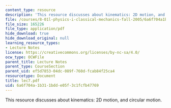 ```yaml
---
content_type: resource
description: 'This resource discusses about kinematics: 2D motion, and circular motion.'
file: /courses/8-01l-physics-i-classical-mechanics-fall-2005/6a6f704a1b311bdde05f3c1fcfb47769_lec7.pdf
file_size: 165226
file_type: application/pdf
hide_download: true
hide_download_original: null
learning_resource_types:
- Lecture Notes
license: https://creativecommons.org/licenses/by-nc-sa/4.0/
ocw_type: OCWFile
parent_title: Lecture Notes
parent_type: CourseSection
parent_uid: ef5d7853-04dc-089f-760d-fcab84f25ca4
resourcetype: Document
title: lec7.pdf
uid: 6a6f704a-1b31-1bdd-e05f-3c1fcfb47769
---
```

This resource discusses about kinematics: 2D motion, and circular motion.